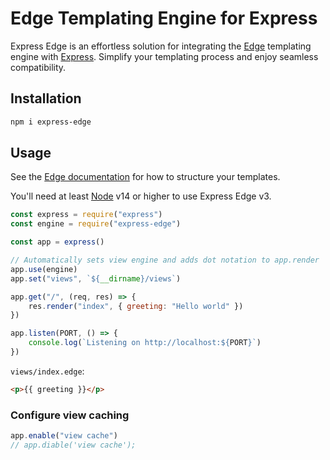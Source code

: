 # Edge Templating Engine for Express

Express Edge is an effortless solution for integrating the [Edge](https://github.com/edge-js/edge) templating engine with [Express](https://github.com/expressjs/express). Simplify your templating process and enjoy seamless compatibility.

## Installation

```bash
npm i express-edge
```

## Usage

See the [Edge documentation](https://docs.adonisjs.com/guides/views/introduction) for how to structure your templates.

You'll need at least [Node](https://github.com/nodejs/node) v14 or higher to use Express Edge v3.

```js
const express = require("express")
const engine = require("express-edge")

const app = express()

// Automatically sets view engine and adds dot notation to app.render
app.use(engine)
app.set("views", `${__dirname}/views`)

app.get("/", (req, res) => {
    res.render("index", { greeting: "Hello world" })
})

app.listen(PORT, () => {
    console.log(`Listening on http://localhost:${PORT}`)
})
```

`views/index.edge`:

```html
<p>{{ greeting }}</p>
```

### Configure view caching

```js
app.enable("view cache")
// app.diable('view cache');
```
